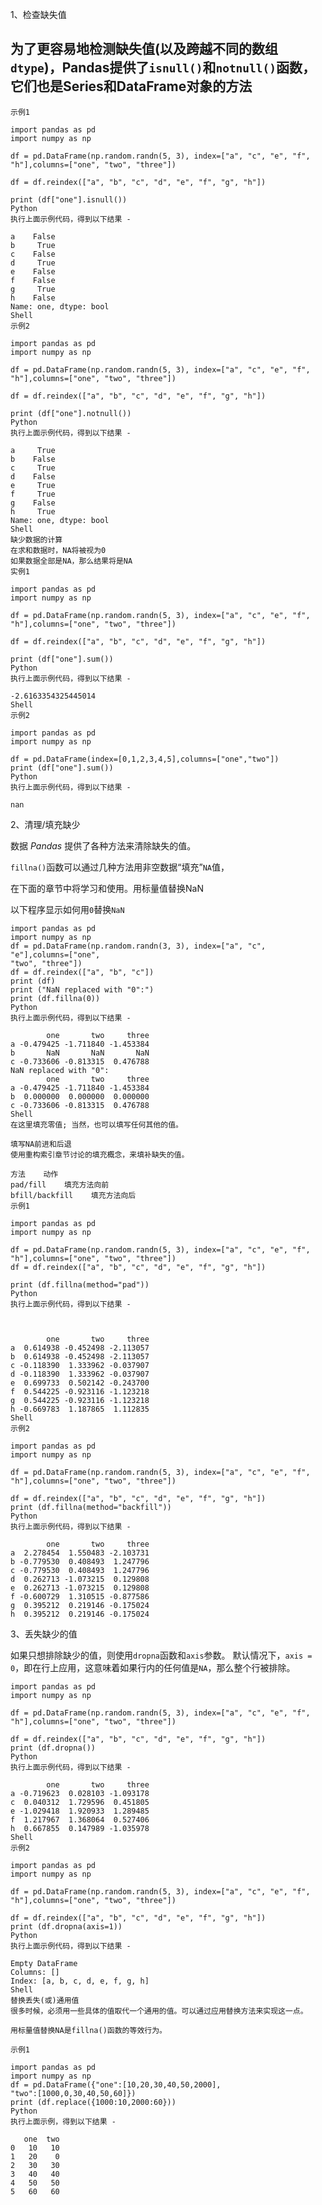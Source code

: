 1、检查缺失值

为了更容易地检测缺失值(以及跨越不同的数组`dtype`)，Pandas提供了`isnull()`和`notnull()`函数，它们也是Series和DataFrame对象的方法
-

    
    
    示例1
    
    import pandas as pd
    import numpy as np
    
    df = pd.DataFrame(np.random.randn(5, 3), index=["a", "c", "e", "f",
    "h"],columns=["one", "two", "three"])
    
    df = df.reindex(["a", "b", "c", "d", "e", "f", "g", "h"])
    
    print (df["one"].isnull())
    Python
    执行上面示例代码，得到以下结果 -
    
    a    False
    b     True
    c    False
    d     True
    e    False
    f    False
    g     True
    h    False
    Name: one, dtype: bool
    Shell
    示例2
    
    import pandas as pd
    import numpy as np
    
    df = pd.DataFrame(np.random.randn(5, 3), index=["a", "c", "e", "f",
    "h"],columns=["one", "two", "three"])
    
    df = df.reindex(["a", "b", "c", "d", "e", "f", "g", "h"])
    
    print (df["one"].notnull())
    Python
    执行上面示例代码，得到以下结果 -
    
    a     True
    b    False
    c     True
    d    False
    e     True
    f     True
    g    False
    h     True
    Name: one, dtype: bool
    Shell
    缺少数据的计算
    在求和数据时，NA将被视为0
    如果数据全部是NA，那么结果将是NA
    实例1
    
    import pandas as pd
    import numpy as np
    
    df = pd.DataFrame(np.random.randn(5, 3), index=["a", "c", "e", "f",
    "h"],columns=["one", "two", "three"])
    
    df = df.reindex(["a", "b", "c", "d", "e", "f", "g", "h"])
    
    print (df["one"].sum())
    Python
    执行上面示例代码，得到以下结果 -
    
    -2.6163354325445014
    Shell
    示例2
    
    import pandas as pd
    import numpy as np
    
    df = pd.DataFrame(index=[0,1,2,3,4,5],columns=["one","two"])
    print (df["one"].sum())
    Python
    执行上面示例代码，得到以下结果 -
    
    nan

2、清理/填充缺少

数据 _Pandas_ 提供了各种方法来清除缺失的值。

`fillna()`函数可以通过几种方法用非空数据“填充”`NA`值，

在下面的章节中将学习和使用。用标量值替换NaN

以下程序显示如何用`0`替换`NaN`

    
    
    import pandas as pd
    import numpy as np
    df = pd.DataFrame(np.random.randn(3, 3), index=["a", "c", "e"],columns=["one",
    "two", "three"])
    df = df.reindex(["a", "b", "c"])
    print (df)
    print ("NaN replaced with "0":")
    print (df.fillna(0))
    Python
    执行上面示例代码，得到以下结果 -
    
            one       two     three
    a -0.479425 -1.711840 -1.453384
    b       NaN       NaN       NaN
    c -0.733606 -0.813315  0.476788
    NaN replaced with "0":
            one       two     three
    a -0.479425 -1.711840 -1.453384
    b  0.000000  0.000000  0.000000
    c -0.733606 -0.813315  0.476788
    Shell
    在这里填充零值; 当然，也可以填写任何其他的值。
    
    填写NA前进和后退
    使用重构索引章节讨论的填充概念，来填补缺失的值。
    
    方法    动作
    pad/fill    填充方法向前
    bfill/backfill    填充方法向后
    示例1
    
    import pandas as pd
    import numpy as np
    
    df = pd.DataFrame(np.random.randn(5, 3), index=["a", "c", "e", "f",
    "h"],columns=["one", "two", "three"])
    df = df.reindex(["a", "b", "c", "d", "e", "f", "g", "h"])
    
    print (df.fillna(method="pad"))
    Python
    执行上面示例代码，得到以下结果 -
    
    
     
            one       two     three
    a  0.614938 -0.452498 -2.113057
    b  0.614938 -0.452498 -2.113057
    c -0.118390  1.333962 -0.037907
    d -0.118390  1.333962 -0.037907
    e  0.699733  0.502142 -0.243700
    f  0.544225 -0.923116 -1.123218
    g  0.544225 -0.923116 -1.123218
    h -0.669783  1.187865  1.112835
    Shell
    示例2
    
    import pandas as pd
    import numpy as np
    
    df = pd.DataFrame(np.random.randn(5, 3), index=["a", "c", "e", "f",
    "h"],columns=["one", "two", "three"])
    
    df = df.reindex(["a", "b", "c", "d", "e", "f", "g", "h"])
    print (df.fillna(method="backfill"))
    Python
    执行上面示例代码，得到以下结果 -
    
            one       two     three
    a  2.278454  1.550483 -2.103731
    b -0.779530  0.408493  1.247796
    c -0.779530  0.408493  1.247796
    d  0.262713 -1.073215  0.129808
    e  0.262713 -1.073215  0.129808
    f -0.600729  1.310515 -0.877586
    g  0.395212  0.219146 -0.175024
    h  0.395212  0.219146 -0.175024

3、丢失缺少的值

如果只想排除缺少的值，则使用`dropna`函数和`axis`参数。 默认情况下，`axis =
0`，即在行上应用，这意味着如果行内的任何值是`NA`，那么整个行被排除。

    
    
    import pandas as pd
    import numpy as np
    
    df = pd.DataFrame(np.random.randn(5, 3), index=["a", "c", "e", "f",
    "h"],columns=["one", "two", "three"])
    
    df = df.reindex(["a", "b", "c", "d", "e", "f", "g", "h"])
    print (df.dropna())
    Python
    执行上面示例代码，得到以下结果 -
    
            one       two     three
    a -0.719623  0.028103 -1.093178
    c  0.040312  1.729596  0.451805
    e -1.029418  1.920933  1.289485
    f  1.217967  1.368064  0.527406
    h  0.667855  0.147989 -1.035978
    Shell
    示例2
    
    import pandas as pd
    import numpy as np
    
    df = pd.DataFrame(np.random.randn(5, 3), index=["a", "c", "e", "f",
    "h"],columns=["one", "two", "three"])
    
    df = df.reindex(["a", "b", "c", "d", "e", "f", "g", "h"])
    print (df.dropna(axis=1))
    Python
    执行上面示例代码，得到以下结果 -
    
    Empty DataFrame
    Columns: []
    Index: [a, b, c, d, e, f, g, h]
    Shell
    替换丢失(或)通用值
    很多时候，必须用一些具体的值取代一个通用的值。可以通过应用替换方法来实现这一点。
    
    用标量值替换NA是fillna()函数的等效行为。
    
    示例1
    
    import pandas as pd
    import numpy as np
    df = pd.DataFrame({"one":[10,20,30,40,50,2000],
    "two":[1000,0,30,40,50,60]})
    print (df.replace({1000:10,2000:60}))
    Python
    执行上面示例，得到以下结果 -
    
       one  two
    0   10   10
    1   20    0
    2   30   30
    3   40   40
    4   50   50
    5   60   60

